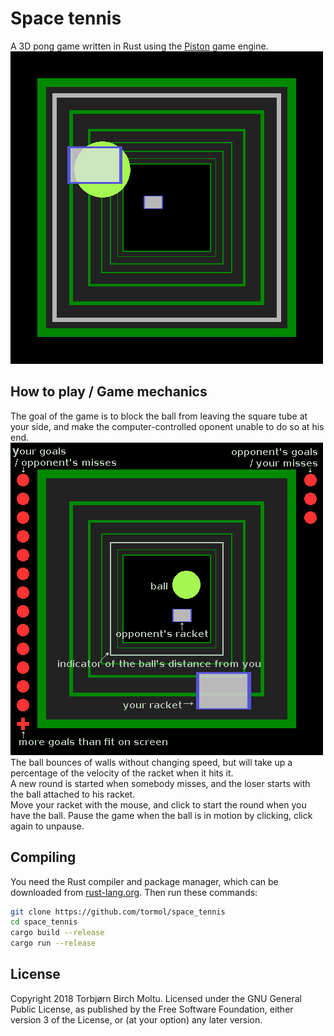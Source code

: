 # Space tennis
A 3D pong game written in Rust using the [Piston](https://piston.rs) game engine.
![start](images/start.png)

## How to play / Game mechanics
The goal of the game is to block the ball from leaving the square tube at your side,
and make the computer-controlled oponent unable to do so at his end.  
![UI explanation](images/UI_explanation.png)
The ball bounces of walls without changing speed, but will take up a percentage
of the velocity of the racket when it hits it.  
A new round is started when somebody misses, and the loser starts with the
ball attached to his racket.  
Move your racket with the mouse, and click to start the round when you have the ball.
Pause the game when the ball is in motion by clicking, click again to unpause.

## Compiling
You need the Rust compiler and package manager, which can be downloaded from [rust-lang.org](https://rust-lang.org/en-US/install.html).
Then run these commands:
```sh
git clone https://github.com/tormol/space_tennis
cd space_tennis
cargo build --release
cargo run --release
```

## License
Copyright 2018 Torbjørn Birch Moltu. Licensed under the
GNU General Public License, as published by the Free Software Foundation,
either version 3 of the License, or (at your option) any later version.
